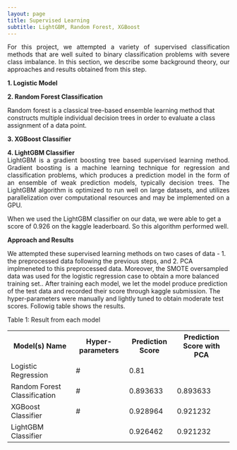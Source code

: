 ```yaml
---
layout: page
title: Supervised Learning
subtitle: LightGBM, Random Forest, XGBoost
---
```


<p style="text-align: justify;">
For this project, we attempted a variety of supervised classification methods that are well suited to binary classification problems with severe class imbalance. In this section, we describe some background theory, our approaches and results obtained from this step.
</p>

<p style="text-align: justify;">
  <b>1. Logistic Model</b>
</p>

<p style="text-align: justify;">
  <b>2. Random Forest Classification</b>
</p>
Random forest is a classical tree-based ensemble learning method that constructs multiple individual decision trees in order to evaluate a class assignment of a data point.
<p style="text-align: justify;">
  <b>3. XGBoost Classifier</b>
</p>

<p style="text-align: justify;">
  <b>4. LightGBM Classifier</b>
  <br>
LightGBM is a gradient boosting tree based supervised learning method. Gradient boosting is a machine learning technique for regression and classification problems, which produces a prediction model in the form of an ensemble of weak prediction models, typically decision trees. The LightGBM algorithm is optimized to run well on large datasets, and utilizes parallelization over computational resources and may be implemented on a GPU. 
  
  
  When we used the LightGBM classifier on our data, we were able to get a score of 0.926 on the kaggle leaderboard. So this algorithm performed well.
</p>

<p style="text-align: justify;">
  <b>Approach and Results</b>
</p>
 We attempted these supervised learning methods on two cases of data - 1. the preprocessed data following the previous steps, and 2. PCA implmeneted to this preprocessed data. Moreover, the SMOTE oversampled data was used for the logistic regression case to obtain a more balanced training set.. After training each model, we let the model produce prediction of the test data and recorded their score through kaggle submission. The hyper-parameters were manually and lightly tuned to obtain moderate test scores. Followig table shows the results.
 
Table 1: Result from each model

<table style="width:100%">
  <tr>
    <th>Model(s) Name</th>
    <th>Hyper-parameters</th>
    <th>Prediction Score</th>
    <th>Prediction Score with PCA</th>

  </tr>
  <tr>
    <td>Logistic Regression</td>
    <td>#</td>
    <td>0.81</td>
    <td> </td>
  </tr>
  <tr>
    <td>Random Forest Classification</td>
    <td>#</td>
    <td>0.893633</td>
    <td>0.893633</td>
  </tr>
  <tr>
    <td>XGBoost Classifier</td>
    <td>#</td>
    <td>0.928964</td>
    <td>0.921232</td>
  </tr>
  <tr>
    <td>LightGBM Classifier</td>
    <td> </td>
    <td>0.926462</td>
    <td>0.921232</td>
  </tr>
</table>
